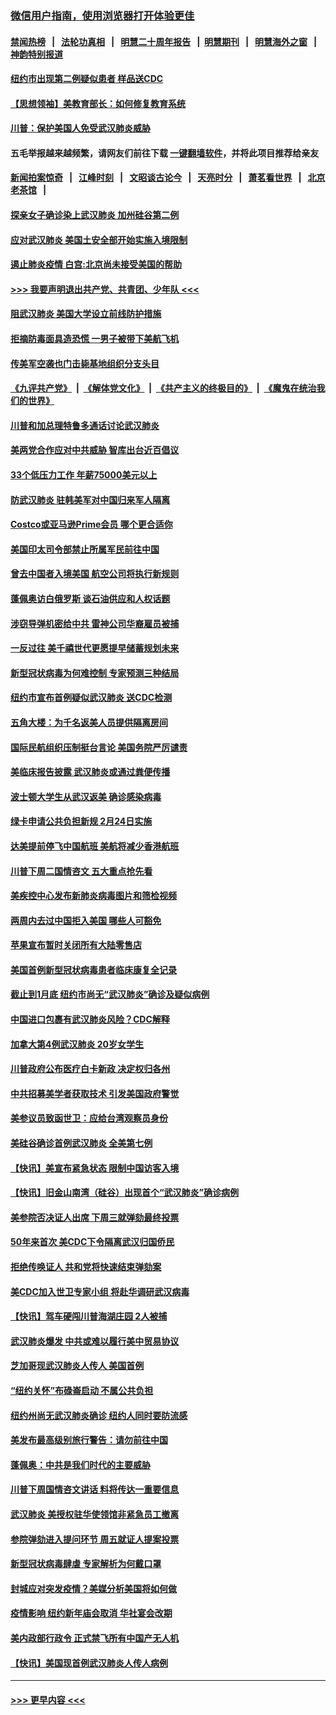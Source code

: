### [微信用户指南，使用浏览器打开体验更佳](https://github.com/gfw-breaker/banned-news1/blob/master/indexes/wechat-guide.md?t=0)
#### [禁闻热榜](热点新闻.md?t=0)  &nbsp;&nbsp;|&nbsp;&nbsp; [法轮功真相](https://github.com/gfw-breaker/truth/blob/master/README.md?t=0) &nbsp;&nbsp;|&nbsp;&nbsp; [明慧二十周年报告](https://github.com/gfw-breaker/mh-reports/blob/master/README.md?t=0) &nbsp;&nbsp;|&nbsp;&nbsp;[明慧期刊](https://github.com/gfw-breaker/mh-qikan) &nbsp;&nbsp;|&nbsp;&nbsp; [明慧海外之窗](https://github.com/gfw-breaker/mh-news/blob/master/README.md?t=0) &nbsp;&nbsp;|&nbsp;&nbsp; [神韵特别报道](https://github.com/gfw-breaker/mh-news/blob/master/shenyun.md?t=0)
#### [纽约市出现第二例疑似患者 样品送CDC](../pages/nsc412/n11840010.md?t=02031122) 
#### [【思想领袖】美教育部长：如何修复教育系统](../pages/nsc412/n11690865.md?t=02031122) 
#### [川普：保护美国人免受武汉肺炎威胁](../pages/nsc412/n11839718.md?t=02031122) 
#### 五毛举报越来越频繁，请网友们前往下载 [一键翻墙软件](https://github.com/gfw-breaker/ssr-accounts)，并将此项目推荐给亲友
#### [新闻拍案惊奇](https://github.com/gfw-breaker/banned-news1/blob/master/pages/link4.md) &nbsp;&nbsp;|&nbsp;&nbsp; [江峰时刻](https://github.com/gfw-breaker/banned-news1/blob/master/pages/link4.md) &nbsp;&nbsp;|&nbsp;&nbsp; [文昭谈古论今](https://github.com/gfw-breaker/banned-news1/blob/master/pages/link4.md) &nbsp;&nbsp;|&nbsp;&nbsp; [天亮时分](https://github.com/gfw-breaker/banned-news1/blob/master/pages/link4.md) &nbsp;&nbsp;|&nbsp;&nbsp; [萧茗看世界](https://github.com/gfw-breaker/banned-news1/blob/master/pages/link4.md) &nbsp;&nbsp;|&nbsp;&nbsp; [北京老茶馆](https://github.com/gfw-breaker/banned-news1/blob/master/pages/link4.md) &nbsp;&nbsp;|&nbsp;&nbsp; 
#### [探亲女子确诊染上武汉肺炎 加州硅谷第二例](../pages/nsc412/n11839784.md?t=02031122) 
#### [应对武汉肺炎 美国土安全部开始实施入境限制](../pages/nsc412/n11839729.md?t=02031122) 
#### [遏止肺炎疫情 白宫:北京尚未接受美国的帮助](../pages/nsc412/n11839660.md?t=02031122) 
#### [>>> 我要声明退出共产党、共青团、少年队 <<<](https://github.com/begood0513/goodnews/blob/master/quit/letter.md) 
#### [阻武汉肺炎 美国大学设立前线防护措施](../pages/nsc412/n11839479.md?t=02031122) 
#### [拒摘防毒面具造恐慌 一男子被带下美航飞机](../pages/nsc412/n11839455.md?t=02031122) 
#### [传美军空袭也门击毙基地组织分支头目](../pages/nsc412/n11839210.md?t=02031122) 
#### [《九评共产党》](https://github.com/begood0513/9ping.md/blob/master/README.md) &nbsp;|&nbsp; [《解体党文化》](../../../../jtdwh.md/blob/master/README.md)  &nbsp;|&nbsp; [《共产主义的终极目的》](../../../../gczydzjmd.md/blob/master/README.md) &nbsp;|&nbsp; [《魔鬼在统治我们的世界》](../../../../mgztzwmdsj.md/blob/master/README.md) 
#### [川普和加总理特鲁多通话讨论武汉肺炎](../pages/nsc412/n11839128.md?t=02031122) 
#### [美两党合作应对中共威胁 智库出台近百倡议](../pages/nsc412/n11838437.md?t=02031122) 
#### [33个低压力工作 年薪75000美元以上](../pages/nsc412/n11834441.md?t=02031122) 
#### [防武汉肺炎 驻韩美军对中国归来军人隔离](../pages/nsc412/n11838970.md?t=02031122) 
#### [Costco或亚马逊Prime会员 哪个更合适你](../pages/nsc412/n11834459.md?t=02031122) 
#### [美国印太司令部禁止所属军民前往中国](../pages/nsc412/n11838418.md?t=02031122) 
#### [曾去中国者入境美国 航空公司将执行新规则](../pages/nsc412/n11838375.md?t=02031122) 
#### [蓬佩奥访白俄罗斯 谈石油供应和人权话题](../pages/nsc412/n11838242.md?t=02031122) 
#### [涉窃导弹机密给中共 雷神公司华裔雇员被捕](../pages/nsc412/n11838129.md?t=02031122) 
#### [一反过往 美千禧世代更愿提早储蓄规划未来](../pages/nsc412/n11837601.md?t=02031122) 
#### [新型冠状病毒为何难控制 专家预测三种结局](../pages/nsc412/n11838002.md?t=02031122) 
#### [纽约市宣布首例疑似武汉肺炎 送CDC检测](../pages/nsc412/n11837852.md?t=02031122) 
#### [五角大楼：为千名返美人员提供隔离房间](../pages/nsc412/n11837831.md?t=02031122) 
#### [国际民航组织压制挺台言论 美国务院严厉谴责](../pages/nsc412/n11837791.md?t=02031122) 
#### [美临床报告披露 武汉肺炎或通过粪便传播](../pages/nsc412/n11837626.md?t=02031122) 
#### [波士顿大学生从武汉返美 确诊感染病毒](../pages/nsc412/n11837580.md?t=02031122) 
#### [绿卡申请公共负担新规 2月24日实施](../pages/nsc412/n11836634.md?t=02031122) 
#### [达美提前停飞中国航班 美航将减少香港航班](../pages/nsc412/n11837649.md?t=02031122) 
#### [川普下周二国情咨文 五大重点抢先看](../pages/nsc412/n11837512.md?t=02031122) 
#### [美疾控中心发布新肺炎病毒图片和筛检视频](../pages/nsc412/n11837491.md?t=02031122) 
#### [两周内去过中国拒入美国 哪些人可豁免](../pages/nsc412/n11837400.md?t=02031122) 
#### [苹果宣布暂时关闭所有大陆零售店](../pages/nsc412/n11837097.md?t=02031122) 
#### [美国首例新型冠状病毒患者临床康复全记录](../pages/nsc412/n11836513.md?t=02031122) 
#### [截止到1月底  纽约市尚无“武汉肺炎”确诊及疑似病例](../pages/nsc412/n11836657.md?t=02031122) 
#### [中国进口包裹有武汉肺炎风险？CDC解释](../pages/nsc412/n11836321.md?t=02031122) 
#### [加拿大第4例武汉肺炎 20岁女学生](../pages/nsc412/n11836537.md?t=02031122) 
#### [川普政府公布医疗白卡新政 决定权归各州](../pages/nsc412/n11836336.md?t=02031122) 
#### [中共招募美学者获取技术 引发美国政府警觉](../pages/nsc412/n11836277.md?t=02031122) 
#### [美参议员致函世卫：应给台湾观察员身份](../pages/nsc412/n11836183.md?t=02031122) 
#### [美硅谷确诊首例武汉肺炎 全美第七例](../pages/nsc412/n11836093.md?t=02031122) 
#### [【快讯】美宣布紧急状态 限制中国访客入境](../pages/nsc412/n11836030.md?t=02031122) 
#### [【快讯】旧金山南湾（硅谷）出现首个“武汉肺炎”确诊病例](../pages/nsc412/n11836084.md?t=02031122) 
#### [美参院否决证人出席 下周三就弹劾最终投票](../pages/nsc412/n11835900.md?t=02031122) 
#### [50年来首次 美CDC下令隔离武汉归国侨民](../pages/nsc412/n11835854.md?t=02031122) 
#### [拒绝传唤证人 共和党将快速结束弹劾案](../pages/nsc412/n11835573.md?t=02031122) 
#### [美CDC加入世卫专家小组 将赴华调研武汉病毒](../pages/nsc412/n11835584.md?t=02031122) 
#### [【快讯】驾车硬闯川普海湖庄园 2人被捕](../pages/nsc412/n11835785.md?t=02031122) 
#### [武汉肺炎爆发 中共或难以履行美中贸易协议](../pages/nsc412/n11834752.md?t=02031122) 
#### [芝加哥现武汉肺炎人传人 美国首例](../pages/nsc412/n11834730.md?t=02031122) 
#### [“纽约关怀”布碌崙启动  不属公共负担](../pages/nsc412/n11834269.md?t=02031122) 
#### [纽约州尚无武汉肺炎确诊  纽约人同时要防流感](../pages/nsc412/n11834247.md?t=02031122) 
#### [美发布最高级别旅行警告：请勿前往中国](../pages/nsc412/n11834038.md?t=02031122) 
#### [蓬佩奥：中共是我们时代的主要威胁](../pages/nsc412/n11833434.md?t=02031122) 
#### [川普下周国情咨文讲话 料将传达一重要信息](../pages/nsc412/n11833714.md?t=02031122) 
#### [武汉肺炎 美授权驻华使领馆非紧急员工撤离](../pages/nsc412/n11833604.md?t=02031122) 
#### [参院弹劾进入提问环节 周五就证人提案投票](../pages/nsc412/n11833522.md?t=02031122) 
#### [新型冠状病毒肆虐 专家解析为何戴口罩](../pages/nsc412/n11833332.md?t=02031122) 
#### [封城应对突发疫情？美媒分析美国将如何做](../pages/nsc412/n11831560.md?t=02031122) 
#### [疫情影响 纽约新年庙会取消 华社宴会改期](../pages/nsc412/n11831457.md?t=02031122) 
#### [美内政部行政令 正式禁飞所有中国产无人机](../pages/nsc412/n11833169.md?t=02031122) 
#### [【快讯】美国现首例武汉肺炎人传人病例](../pages/nsc412/n11833284.md?t=02031122) 

----
#### [ >>> 更早内容 <<< ](../indexes/nsc412-earlier.md)
